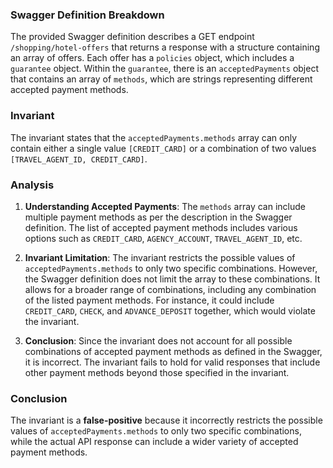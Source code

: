 ### Swagger Definition Breakdown
The provided Swagger definition describes a GET endpoint `/shopping/hotel-offers` that returns a response with a structure containing an array of offers. Each offer has a `policies` object, which includes a `guarantee` object. Within the `guarantee`, there is an `acceptedPayments` object that contains an array of `methods`, which are strings representing different accepted payment methods.

### Invariant
The invariant states that the `acceptedPayments.methods` array can only contain either a single value `[CREDIT_CARD]` or a combination of two values `[TRAVEL_AGENT_ID, CREDIT_CARD]`. 

### Analysis
1. **Understanding Accepted Payments**: The `methods` array can include multiple payment methods as per the description in the Swagger definition. The list of accepted payment methods includes various options such as `CREDIT_CARD`, `AGENCY_ACCOUNT`, `TRAVEL_AGENT_ID`, etc. 

2. **Invariant Limitation**: The invariant restricts the possible values of `acceptedPayments.methods` to only two specific combinations. However, the Swagger definition does not limit the array to these combinations. It allows for a broader range of combinations, including any combination of the listed payment methods. For instance, it could include `CREDIT_CARD`, `CHECK`, and `ADVANCE_DEPOSIT` together, which would violate the invariant.

3. **Conclusion**: Since the invariant does not account for all possible combinations of accepted payment methods as defined in the Swagger, it is incorrect. The invariant fails to hold for valid responses that include other payment methods beyond those specified in the invariant.

### Conclusion
The invariant is a **false-positive** because it incorrectly restricts the possible values of `acceptedPayments.methods` to only two specific combinations, while the actual API response can include a wider variety of accepted payment methods.
